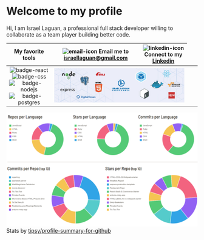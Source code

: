 # Welcome to my profile

Hi, I am Israel Laguan, a professional full stack developer willing to collaborate as a team player building better code.

| My favorite tools |![email-icon][] Email me to [israellaguan@gmail.com][] | ![linkedin-icon][] Connect to my [Linkedin][]
| :---: | :---: | --- |
| ![badge-react][] ![badge-css] ![badge-nodejs][] ![badge-postgres] <td colspan=2> ![banner](./docs/banner.jpg)

![stats](./docs/github_stats.png)
Stats by [tipsy/profile-summary-for-github][]

[pic]: https://avatars2.githubusercontent.com/u/36519478?s=460&v=4
[email-icon]: https://img.icons8.com/color/48/000000/message-squared.png
[israellaguan@gmail.com]: mailto:israellaguan@gmail.com
[linkedin-icon]: https://img.icons8.com/color/48/000000/linkedin.png
[Linkedin]: https://www.linkedin.com/in/israellaguan
[github-icon]: https://img.icons8.com/color/48/000000/github--v1.png
[GitHub]: https://github.com/Israel-Laguan
[badge-nodejs]: https://img.shields.io/badge/node.js-V14.x-339933?style=for-the-badge&logo=node.js
[badge-postgres]: https://img.shields.io/badge/database-postgreSQL-47A248?style=for-the-badge&logo=postgresql
[badge-react]: https://img.shields.io/badge/React-16+-61DAFB?style=for-the-badge&logo=react
[badge-css]: https://img.shields.io/badge/style-CSS-1572B6?style=for-the-badge&logo=css3
[tipsy/profile-summary-for-github]: https://profile-summary-for-github.com/user/israel-laguan
